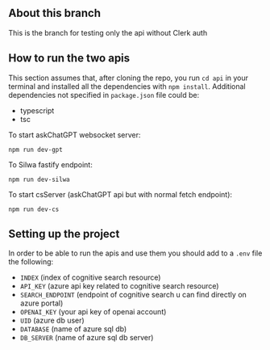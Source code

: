 ## About this branch

This is the branch for testing only the api without Clerk auth

## How to run the two apis

This section assumes that, after cloning the repo, you run `cd api` in your terminal and installed all the dependencies with `npm install`.
Additional dependencies not specified in `package.json` file could be:

- typescript
- tsc

To start askChatGPT websocket server:

```
npm run dev-gpt
```

To Silwa fastify endpoint:

```
npm run dev-silwa
```

To start csServer (askChatGPT api but with normal fetch endpoint):

```
npm run dev-cs
```

## Setting up the project

In order to be able to run the apis and use them you should add to a `.env` file the following:

- `INDEX` (index of cognitive search resource)
- `API_KEY` (azure api key related to cognitive search resource)
- `SEARCH_ENDPOINT` (endpoint of cognitive search u can find directly on azure portal)
- `OPENAI_KEY` (your api key of openai account)
- `UID` (azure db user)
- `DATABASE` (name of azure sql db)
- `DB_SERVER` (name of azure sql db server)
